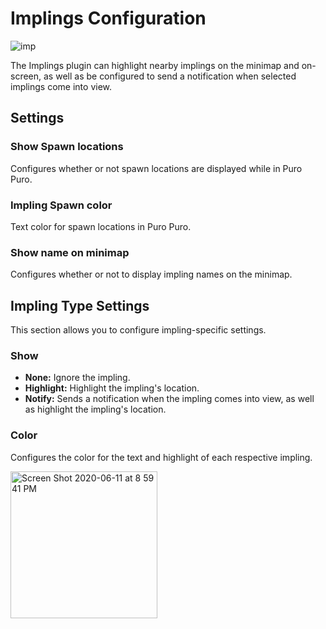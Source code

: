 # Implings Configuration
![imp](https://user-images.githubusercontent.com/2388657/39968766-6f4544b2-56a0-11e8-8e87-9cdf793e9e95.png)

The Implings plugin can highlight nearby implings on the minimap and on-screen, as well as be configured to send a notification when selected implings come into view.

## Settings

### Show Spawn locations

Configures whether or not spawn locations are displayed while in Puro Puro.

### Impling Spawn color

Text color for spawn locations in Puro Puro.

### Show name on minimap

Configures whether or not to display impling names on the minimap.

## Impling Type Settings

This section allows you to configure impling-specific settings.

### Show
* **None:** Ignore the impling.
* **Highlight:** Highlight the impling's location.
* **Notify:** Sends a notification when the impling comes into view, as well as highlight the impling's location.

### Color

Configures the color for the text and highlight of each respective impling.

<img width="235" alt="Screen Shot 2020-06-11 at 8 59 41 PM" src="https://user-images.githubusercontent.com/54762282/84453688-7fbc4100-ac26-11ea-9207-c9ba59adabde.png">

